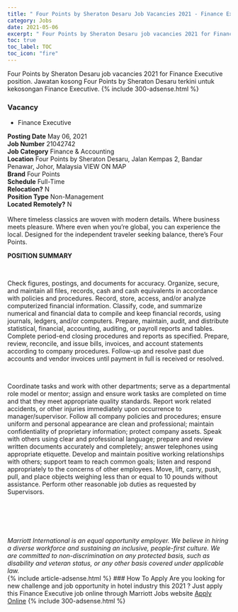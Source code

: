 ```yaml
---
title: " Four Points by Sheraton Desaru Job Vacancies 2021 - Finance Executive" 
category: Jobs 
date: 2021-05-06 
excerpt: " Four Points by Sheraton Desaru job vacancies 2021 for Finance Executive position. Jawatan kosong  Four Points by Sheraton Desaru terkini untuk kekosongan Finance Executive." 
toc: true 
toc_label: TOC 
toc_icon: "fire" 
--- 
```


 Four Points by Sheraton Desaru job vacancies 2021 for Finance Executive position. Jawatan kosong  Four Points by Sheraton Desaru terkini untuk kekosongan Finance Executive. 
{% include 300-adsense.html %} 
### Vacancy 
- Finance Executive 
<div><div><b>Posting Date</b> May 06, 2021<br><b>Job Number</b> 21042742<br><b>Job Category</b> Finance &amp; Accounting<br><b>Location</b> Four Points by Sheraton Desaru, Jalan Kempas 2, Bandar Penawar, Johor, Malaysia VIEW ON MAP<br><b>Brand</b> Four Points<br><b>Schedule</b> Full-Time<br><b>Relocation?</b> N<br><b>Position Type</b> Non-Management<br><b>Located Remotely?</b> N<br><br>Where timeless classics are woven with modern details. Where business meets pleasure. Where even when you&#8217;re global, you can experience the local. Designed for the independent traveler seeking balance, there&#8217;s Four Points.<br></div><div> <p><strong>POSITION SUMMARY</strong></p> <p>&#160;</p> <p>Check figures, postings, and documents for accuracy. Organize, secure, and maintain all files, records, cash and cash equivalents in accordance with policies and procedures. Record, store, access, and/or analyze computerized financial information. Classify, code, and summarize numerical and financial data to compile and keep financial records, using journals, ledgers, and/or computers. Prepare, maintain, audit, and distribute statistical, financial, accounting, auditing, or payroll reports and tables. Complete period-end closing procedures and reports as specified. Prepare, review, reconcile, and issue bills, invoices, and account statements according to company procedures. Follow-up and resolve past due accounts and vendor invoices until payment in full is received or resolved.</p> <p>&#160;</p> <p>Coordinate tasks and work with other departments; serve as a departmental role model or mentor; assign and ensure work tasks are completed on time and that they meet appropriate quality standards. Report work related accidents, or other injuries immediately upon occurrence to manager/supervisor. Follow all company policies and procedures; ensure uniform and personal appearance are clean and professional; maintain confidentiality of proprietary information; protect company assets. Speak with others using clear and professional language; prepare and review written documents accurately and completely; answer telephones using appropriate etiquette. Develop and maintain positive working relationships with others; support team to reach common goals; listen and respond appropriately to the concerns of other employees. Move, lift, carry, push, pull, and place objects weighing less than or equal to 10 pounds without assistance. Perform other reasonable job duties as requested by Supervisors.</p> <p>&#160;</p> <p>&#160;</p> </div> <div> &#160;</div> <em>Marriott International is an equal opportunity employer.&#160;We believe in hiring a diverse workforce and sustaining an inclusive, people-first culture.&#160;We are committed to non-discrimination on&#160;any&#160;protected&#160;basis, such as disability and veteran status, or any other basis covered under applicable law.</em><br></div> 
{% include article-adsense.html %} 
### How To Apply 
Are you looking for new challenge and job opportunity in hotel industry this 2021 ?
Just apply this Finance Executive job online through Marriott Jobs website 
<a href="https://jobs.marriott.com/marriott/jobs/21042742?lang=en-us" class="btn btn--info" target="_blank" rel="nofollow noopenner">Apply Online</a> 
{% include 300-adsense.html %} 
